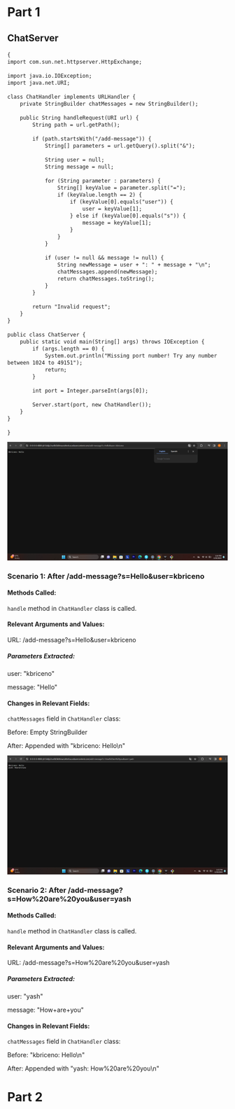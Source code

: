 # Part 1

## ChatServer

```
{
import com.sun.net.httpserver.HttpExchange;

import java.io.IOException;
import java.net.URI;

class ChatHandler implements URLHandler {
    private StringBuilder chatMessages = new StringBuilder();

    public String handleRequest(URI url) {
        String path = url.getPath();

        if (path.startsWith("/add-message")) {
            String[] parameters = url.getQuery().split("&");

            String user = null;
            String message = null;

            for (String parameter : parameters) {
                String[] keyValue = parameter.split("=");
                if (keyValue.length == 2) {
                    if (keyValue[0].equals("user")) {
                        user = keyValue[1];
                    } else if (keyValue[0].equals("s")) {
                        message = keyValue[1];
                    }
                }
            }

            if (user != null && message != null) {
                String newMessage = user + ": " + message + "\n";
                chatMessages.append(newMessage);
                return chatMessages.toString();
            }
        }

        return "Invalid request";
    }
}

public class ChatServer {
    public static void main(String[] args) throws IOException {
        if (args.length == 0) {
            System.out.println("Missing port number! Try any number between 1024 to 49151");
            return;
        }

        int port = Integer.parseInt(args[0]);

        Server.start(port, new ChatHandler());
    }
}

} 
```
![Chat](ChatServer1.png)

### Scenario 1: After /add-message?s=Hello&user=kbriceno
#### Methods Called:

`handle` method in `ChatHandler` class is called.

#### Relevant Arguments and Values:

URL: /add-message?s=Hello&user=kbriceno

##### Parameters Extracted:

user: "kbriceno"

message: "Hello"

#### Changes in Relevant Fields:

`chatMessages` field in `ChatHandler` class:

Before: Empty StringBuilder

After: Appended with "kbriceno: Hello\n"

![Chat2](ChatServer2.png)

### Scenario 2: After /add-message?s=How%20are%20you&user=yash
#### Methods Called:

`handle` method in `ChatHandler` class is called.

#### Relevant Arguments and Values:

URL: /add-message?s=How%20are%20you&user=yash

##### Parameters Extracted:

user: "yash"

message: "How+are+you"

#### Changes in Relevant Fields:

`chatMessages` field in `ChatHandler` class:

Before: "kbriceno: Hello\n"

After: Appended with "yash: How%20are%20you\n"

# Part 2




